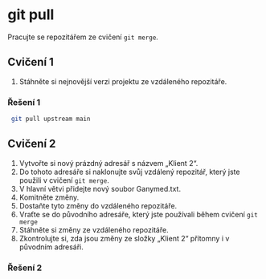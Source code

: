 # git pull

Pracujte se repozitářem ze cvičení `git merge`.

## Cvičení 1

1. Stáhněte si nejnovější verzi projektu ze vzdáleného repozitáře.

### Řešení 1

```bash
 git pull upstream main
```

## Cvičení 2

1. Vytvořte si nový prázdný adresář s názvem „Klient 2“.
2. Do tohoto adresáře si naklonujte svůj vzdálený repozitář, který jste použili v cvičení `git merge`.
3. V hlavní větvi přidejte nový soubor Ganymed.txt.
4. Komitněte změny.
5. Dostaňte tyto změny do vzdáleného repozitáře.
6. Vraťte se do původního adresáře, který jste používali během cvičení `git merge`
7. Stáhněte si změny ze vzdáleného repozitáře.
8. Zkontrolujte si, zda jsou změny ze složky „Klient 2“ přítomny i v původním adresáři.

### Řešení 2

```bash

```
